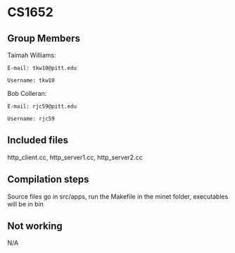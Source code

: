 # CS1652
## Group Members
Taimah Williams:

    E-mail: tkw10@pitt.edu
    
    Username: tkw10
Bob Colleran:

    E-mail: rjc59@pitt.edu
    
    Username: rjc59
    
## Included files
http_client.cc, http_server1.cc, http_server2.cc

## Compilation steps
Source files go in src/apps, run the Makefile in the minet folder, executables will be in bin

## Not working
N/A
